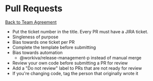 Pull Requests
===============================
[Back to Team Agreement](README.md)

- Put the ticket number in the title. Every PR must have a JIRA ticket.
- Singleness of purpose
- Bias towards one ticket per PR
- Complete the template before submitting
- Bias towards automation
  - @workiva/release-management-p instead of manual merge
- Review your own code before submitting a PR for review
- Add a "Do not review" label to PRs that are not ready for review
- If you're changing code, tag the person that originally wrote it
